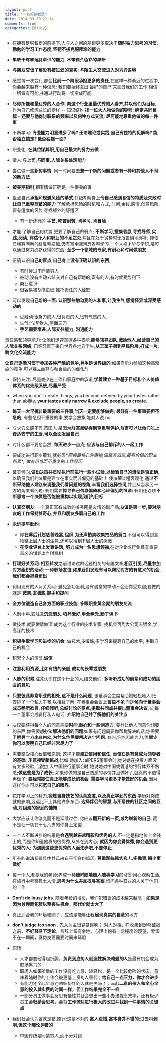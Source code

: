 ```yaml
---
layout: post
title: "一些好的摘录"
date: 2014-03-30 22:14
comments: true
categories: [diary]
---
```

+ 在拥有足够智商的前提下,人与人之间的差距更多取决于**随时独力思考的习惯,勤勉的学习工作态度,坚韧不拔克服困难的能力**

+ **果敢干练和远见卓识的能力, 不带自负色彩的果断**

+ **与朋友交谈了解没有被过滤的真实**; **与陌生人交流进入对方的语境**

+ 感觉每一次变化,都会**比前一个阶段承担更多的责任**,在这样一种渐近的过程中,你会越来越有一种信念: 我们要始终拿出'最好的自己'来面对我们的工作,相信一切皆有可能,并通过行动将一切变成可能

+ **尽你所能和最优秀的人合作, 向这个行业里最优秀的人看齐,并以他们为目标**,
  作为自己修炼成长的榜样 -- 知识结构
  **找一位大人物做你的导师: 确定共同目标** - **还要与他商讨联系的频率以及何种方式交流; 尽可能地尊重他做的每一件事**

+ 不断学习: **专业能力明显进步了吗? 无论理论或实践,自己有独特的见解吗?
  能否独立搞定? 能否独挡一面?**

+ 职业化: **在其位谋其职,用自己最大的努力去做**

+ 做人:**与上司,与同事,人际关系处理能力**

+ 尝试做一些**新的事情**, 同一时间要去**想一个新的问题或者有一种和其他人不同的新方法**

+ **被美丽指引**;把事情做正确是一件很美的事


+ 盘点自己**承担和规避风险的摹式**,仔细考察身上**令自己感到自信的特质及失败时让自己重整旗鼓的能力**
  了解承担风险的时机和方式, 时间,金钱,感情,创意风险,要有适度的风险,寻找额外的舒适区
   * 有一份还行的 **手艺, 吃苦耐劳, 肯学习, 肯冒险**

+ 才能:了解自己的优势,更要了解自己的弱点; **不断学习,搜集信息,寻找导师,实践,阅读, 评估个人和职业的不足之处**,并且在处于劣势时无所畏惧地弥补;
  即便已经赛满新的信息和技能,仍有富余空间反省和学习
  一个人的才华与学识,是可以通过努力必然获得的东西; **至少一个领域的专家,有耐心和时间做朋友**
  
+  正确认识**自己的盲点,自己身上没有正确认识的东西**;
   * 有时候过于同情穷人
   * 被动,没有主动去结交对自己有帮助的,富有的人,有时候要势利下
   * 商业意识
   * 很容易被胡搅蛮缠,推托责任的人触怒
   
+  可以发现**自己新的一面: 认识那些触动我的人和事,让我生气,感觉怪异或深受感动的**
   * 受触动:很努力的人,很负责的人,很有气质的人
   * 生气: 仗势欺人,两面三刀
   * **手艺需要增进,人际交往能力, 沟通能力**

  责任感和领导能力: 让他们迅速掌握各种技能,**能够领导团队,激励他人,经营自己的人际关系网络**; 已经习惯于来自世界各地的学生,**从王室子弟到平民阶层,打成一片; 跨文化交流能力**

  **让自己逐渐习惯于参加各种严酷的竟争,竟争是世界级的**;如果有能力参加这种高难度的竟争,可以建立自尊心和自信的的催化剂 

* 保持专注: 尽量减少在工作和家庭中的承诺,**学着建立一种基于目标和个人价值体系的优先级系统,尽量严受**

* when you don't create things, you become defined by your tastes
  rather than ability, **your tastes only narrow & exclude people, so create**.

* **每天一大早挑出最重要的三件事,当天一定要能够做完; 最好有一件事重要但不急的**; 有些急但不重要的事,要学会放掉,能对人说 no

* 与求安全感不同,英国人 是因为**财富能够得到尊重和保护,财富可以让他们过上舒适安宁的生活,可以全面发展自己**

* 对什么都不要想当然; **每天进步一点点**;  **应该与自己排斥的人一起工作**

* 要成功进行职业策划,就必须**把握最核心的事物,做最有效能,最有价值的职业积累*; *做有价值而不重复的工作经历**
  
* 证实倾向,**做出决策并贯彻执行前进行一些小试验,以检验自己的想法是否正确**,以确保我们的决策是建立在事实而非偏见的基础上
  使决策过程客观化,通过**不断采纳他人建议来调整我们看问题的视角,丰富我们选择空间**,并且从当事另一方的角度看问题; 我们需要**探寻自己信息偏倚和心理偏见的根源**; 我们还必须**不断思考一个决策是否能被重构以实现我们的目标**

* **认真交朋友**: 一个真正富有成效的关系网是友情的副产品;**友谊是第一步,要对朋友的工作保持好奇心,并且和朋友多聊自己的工作**

* **永远提早赴约**:
  * 你**在幕后计划慈善晚宴,组织,为无声拍卖收集拍品的努力**,不但可以得到食物链上层人士的注意,还可以得到下层人士的感激
  * **在专业评台上发表讲话; 努力成为一名思想领袖**,在对企业或行业具有重要意义的话题上有所建树

* **打理好关系网**: **相互转发**之前讨论过的话题相关的有趣文章;**相互引见,尽量参加对方组织的活动**; 一种**职场友谊,如果我们发现有可以帮助对方的有意义的机会,我们都会挺身而出**

* 利用现有的人际关系网: 避免急功近利,没有诚意的举动不会让你受欢迎;要做的就是 **微笑,友善些,握手和提问**

* **全方位锻造自己各方面的职业技能**; **多跟职业黄金期的朋友交流**

* 人到中年,要注意**沉淀朋友,培养爱好,学会承受,勤于读书**

* 做技术,就要做精做深,成为这个行业的技术专家; 找机会再到大公司去镀金,学高深的技术

* **积极争取学习和进步的机会**;  做技术,多锻炼,多学习来提高自己的水平;  争取自己的机会

* 积累个人的信誉,**诚信**

* **注意利用资源,比如有钱的亲戚,成功的长辈或朋友**

* **人脉的积累**,注意认识在这个行业的人,结交他们; **多听听成功的前辈和成功的朋友的意见** 

* **只要彼此非常职业的相处,这不是什么问题**, 该董事会主席帮助她轻松地入职; 安排了一个私人午餐,以相互了解; 在董事会会议上**言语不多**,而是**倾向于董事会成员畅所欲言**, **仔细倾听,总结讨论的要点,提取共同点并提出董事会决议**; 向每一个董事会成员打私人电话, **介绍她自己并了解他们的关注点**

*  决议要获得每个人的同意需要**时间,耐心和一些创造力**; 要想让他人同意你想要的东西,你需要**想办法解决他们的问题**;如果有问题需要你帮助解决的话,你需要**了解另一方来自何处,为什么他需要解决这个问题**. 有时,你也无能为力,但**至少你可以表明自己已经非常尽力了**

*  需要坚受核心价值和原则; 这样才能**建立信用和信任**; 而**信任是有意成为领导者的基础**; **乐意接受新挑战**,比如 她加入calPERS董事会时,她说她在投资方面没有太多经验; 当她加入中国银行董事会时,她说她对中国或香港的银行体系不熟悉;**做这些是为了成长**; 如果你做的是自己熟悉的事情并且做好了,就真的不值得再做了; **要经常抓住真正能够成长的机会**, **需要学习更多才能做好的机会**;因为这样你才可以**拓宽自己的眼界**. 

*  花在学习上的精力,**锻炼自身技艺的认真态度,以及真正学到的东西**
    学历对你成就的影响,远远比不上其他许多东西: **选择伴侣的智慧,与所居住的社区之间的互动,对组建的家庭的慷慨**

*  大学应该让你改变而不是延续过往: 你应该**翻开新的一页,成为崭新的自己**,
   而不是让一切在十七八岁的你身上定型

*  一个人不断进步的结果是**会遇到越来越精彩和优秀的人**,不一定是指地位上金钱上的,而是你知道他真的很优秀,从外在到内心; **就因为你变得优秀,你会遇到更优秀的人**; **为遇到这些更优秀的人而进步吧,不要停止**.
    
* 所有的说法都很具体并且来自于切身的经历; **尊重那些踏实的人,多做事,把小事做好** 

* 每一个人,都是我的老师;养成一种**随时随地随人随事学习**的习惯:用心观察生活,在旅行中考察风土人情,**思考为什么并且找寻答案**,询问各种职业的人关于他们的工作

* **Don't do lousy jobs**. 随着年龄的增长，我们犯错误的成本越来越高；**如果是因为怠慢而犯错以至丧失机会，那代价就太大了**

* 真正适合我的环境和圈子，应该是能够让我**展现真实的自我**的地方

* **don't judge too soon** .  先入为主很容易误判； 对人对事，在收集到足够证据之前，**不好轻易下定论**，言辞上留有余地，心理上抱有一定程度的观望，爱恨不在一瞬间，真伪良莠需要时间来证明

* 职场
  - 人才都要经得起折腾，**负责到底的人创造性解决难题的人**是最有机会成为职场黑马的
  - 职场人如果所做的工作没有吃力感，较轻松，是一个比较危险的状态，意味着随时你的工作会被更低工资的人替代；**给自己一点压力，你才会进步**
  - 有能力还全心全意还团结协作的人就是黑马了；**三心二意的投入和全心全意的投入其实费的时间一样，但工作结果完全不一样**
  - 一部分员工做事会反思有悟性并且会想出一些小办法提高效率，还有极少员工会**归纳会思考**，会将**工作流程进行极大的改进**并**找到一件事情的关键点**
  
* 我们社会认为富就是错,原罪;这是不对的,**富人没错,富本身并不错的**;过去叫**剥削,但这个理论是错的**
   - 中国传统是同情穷人,而不分对错 

